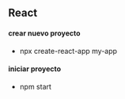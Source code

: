 ## React

#### crear nuevo proyecto

- npx create-react-app my-app

#### iniciar proyecto

- npm start